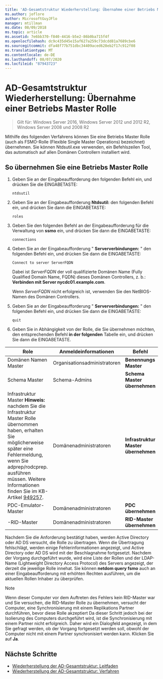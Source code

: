 ```yaml
---
title: 'AD-Gesamtstruktur Wiederherstellung: Übernahme einer Betriebs Master Rolle'
ms.author: joflore
author: MicrosoftGuyJFlo
manager: mtillman
ms.date: 08/09/2018
ms.topic: article
ms.assetid: 7e6bb370-f840-4416-b5e2-86b0ba715f4f
ms.openlocfilehash: dc9c435d45e15af627a259c73dcdd81a7689cbe6
ms.sourcegitcommit: dfa48f77b751dbc34409aced628eb2f17c912f08
ms.translationtype: MT
ms.contentlocale: de-DE
ms.lasthandoff: 08/07/2020
ms.locfileid: "87943723"
---
```

# <a name="ad-forest-recovery---seizing-an-operations-master-role"></a>AD-Gesamtstruktur Wiederherstellung: Übernahme einer Betriebs Master Rolle

>Gilt für: Windows Server 2016, Windows Server 2012 und 2012 R2, Windows Server 2008 und 2008 R2

Mithilfe des folgenden Verfahrens können Sie eine Betriebs Master Rolle (auch als FSMO-Rolle (Flexible Single Master Operations) bezeichnet) übernehmen. Sie können Ntdsutil.exe verwenden, ein Befehlszeilen Tool, das automatisch auf allen Domänen Controllern installiert wird.

## <a name="to-seize-an-operations-master-role"></a>So übernehmen Sie eine Betriebs Master Rolle

1. Geben Sie an der Eingabeaufforderung den folgenden Befehl ein, und drücken Sie die EINGABETASTE:

   ```
   ntdsutil
   ```

2. Geben Sie an der Eingabeaufforderung **Ntdsutil:** den folgenden Befehl ein, und drücken Sie dann die EINGABETASTE:

   ```
   roles
   ```

3. Geben Sie den folgenden Befehl an der Eingabeaufforderung für die Verwaltung von **ssmo** ein, und drücken Sie dann die EINGABETASTE:

   ```
   connections
   ```

4. Geben Sie an der Eingabeaufforderung " **Serververbindungen:** " den folgenden Befehl ein, und drücken Sie dann die EINGABETASTE:

   ```
   Connect to server ServerFQDN
   ```

   Dabei ist *ServerFQDN* der voll qualifizierte Domänen Name (Fully Qualified Domain Name, FQDN) dieses Domänen Controllers, z. b.: **Verbinden mit Server nycdc01.example.com**.

   Wenn *ServerFQDN* nicht erfolgreich ist, verwenden Sie den NetBIOS-Namen des Domänen Controllers.

5. Geben Sie an der Eingabeaufforderung " **Serververbindungen:** " den folgenden Befehl ein, und drücken Sie dann die EINGABETASTE:

   ```
   quit
   ```

6. Geben Sie in Abhängigkeit von der Rolle, die Sie übernehmen möchten, den entsprechenden Befehl **in der folgenden** Tabelle ein, und drücken Sie dann die EINGABETASTE.

|Role|Anmeldeinformationen|Befehl|
|----------|-----------------|-------------|
|Domänen Namen Master|Organisationsadministratoren|**Benennungs Master**|
|Schema Master|Schema-Admins|**Schema Master übernehmen**|
|Infrastruktur Master **Hinweis:** nachdem Sie die Infrastruktur Master Rolle übernommen haben, erhalten Sie möglicherweise später eine Fehlermeldung, wenn Sie adprep/rodcprep. ausführen müssen. Weitere Informationen finden Sie im KB-Artikel [949257](https://support.microsoft.com/kb/949257).|Domänenadministratoren|**Infrastruktur Master übernehmen**|
|PDC-Emulator-Master|Domänenadministratoren|**PDC übernehmen**|
|-RID-Master|Domänenadministratoren|**RID-Master übernehmen**|

Nachdem Sie die Anforderung bestätigt haben, werden Active Directory oder AD DS versucht, die Rolle zu übertragen. Wenn die Übertragung fehlschlägt, werden einige Fehlerinformationen angezeigt, und Active Directory oder AD DS wird mit der Beschlagnahme fortgesetzt. Nachdem der Vorgang durchgeführt wurde, wird eine Liste der Rollen und der LDAP-Name (Lightweight Directory Access Protocol) des Servers angezeigt, der derzeit die jeweilige Rolle innehat. Sie können **netdom query fsmo** auch an einer Eingabeaufforderung mit erhöhten Rechten ausführen, um die aktuellen Rollen Inhaber zu überprüfen.

> [!NOTE]
> Wenn dieser Computer vor dem Auftreten des Fehlers kein RID-Master war und Sie versuchen, die RID-Master Rolle zu übernehmen, versucht der Computer, eine Synchronisierung mit einem Replikations Partner durchführen, bevor diese Rolle akzeptiert Da dieser Schritt jedoch bei der Isolierung des Computers durchgeführt wird, ist die Synchronisierung mit einem Partner nicht erfolgreich. Daher wird ein Dialogfeld angezeigt, in dem Sie gefragt werden, ob der Vorgang fortgesetzt werden soll, obwohl der Computer nicht mit einem Partner synchronisiert werden kann. Klicken Sie auf **Ja**.

## <a name="next-steps"></a>Nächste Schritte

- [Wiederherstellung der AD-Gesamtstruktur: Leitfaden](AD-Forest-Recovery-Guide.md)
- [Wiederherstellung der AD-Gesamtstruktur: Verfahren](AD-Forest-Recovery-Procedures.md)
